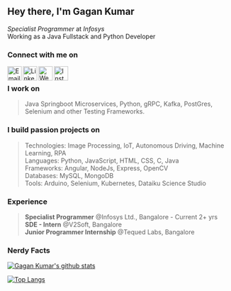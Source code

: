 ## Hey there, I'm **Gagan Kumar** <br>
*Specialist Programmer* at *Infosys* \
Working as a Java Fullstack and Python Developer

### Connect with me on
[<img align="left" alt="Email" width="32px" src="https://ssl.gstatic.com/ui/v1/icons/mail/rfr/gmail.ico" />][Mail]
[<img align="left" alt="LinkedIn" width="32px" src="https://static-exp1.licdn.com/sc/h/8s162nmbcnfkg7a0k8nq9wwqo" />][Linkedin]
[<img align="left" alt="Website" width="32px" src="https://github.com/fluidicon.png" />][Website]
[<img align="left" alt="Instagram" width="32px" src="https://static.cdninstagram.com/rsrc.php/yS/r/f_5NUHW7AZC.ico" />][Instagram]
<br>

### I work on
> Java Springboot Microservices, Python, gRPC, Kafka, PostGres, Selenium and other Testing Frameworks.

### I build passion projects on 
> Technologies: Image Processing, IoT, Autonomous Driving, Machine Learning, RPA\
> Languages: Python, JavaScript, HTML, CSS, C, Java \
> Frameworks: Angular, NodeJs, Express, OpenCV \
> Databases: MySQL, MongoDB \
> Tools: Arduino, Selenium, Kubernetes, Dataiku Science Studio

### Experience
> **Specialist Programmer** @Infosys Ltd., Bangalore - Current 2+ yrs\
> **SDE - Intern** @V2Soft, Bangalore \
> **Junior Programmer Internship** @Tequed Labs, Bangalore

### Nerdy Facts
[![Gagan Kumar's github stats](https://github-readme-stats.vercel.app/api?username=sgagankumar&count_private=true&hide=issues&show_icons=true&theme=midnight-purple)](https://github.com/sgagankumar)
<!-- Reference https://github.com/anuraghazra/ --->
[![Top Langs](https://github-readme-stats.vercel.app/api/top-langs/?username=sgagankumar&layout=compact&theme=midnight-purple)]()

[Mail]: mailto://sgagankumar@gmail.com
[Instagram]: https://instagram.com/sgagankumar/
[LinkedIn]: https://www.linkedin.com/in/sgagankumar/
[Website]: https://sgagankumar.netlify.app/
